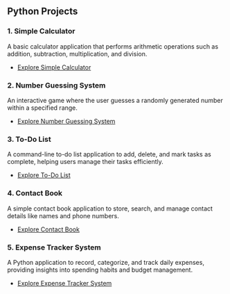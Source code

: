 ## Python Projects

### 1. Simple Calculator
A basic calculator application that performs arithmetic operations such as addition, subtraction, multiplication, and division.
- [Explore Simple Calculator](./Simple_Calculator.ipynb/)

### 2. Number Guessing System
An interactive game where the user guesses a randomly generated number within a specified range.
- [Explore Number Guessing System](./Number_Guessing_Game.ipynb/)

### 3. To-Do List
A command-line to-do list application to add, delete, and mark tasks as complete, helping users manage their tasks efficiently.
- [Explore To-Do List](./ToDoList.ipynb/)

### 4. Contact Book
A simple contact book application to store, search, and manage contact details like names and phone numbers.
- [Explore Contact Book](./ContackBook.ipynb/)

### 5. Expense Tracker System  
A Python application to record, categorize, and track daily expenses, providing insights into spending habits and budget management.  
- [Explore Expense Tracker System](./ExpenseTracker.ipynb/)
